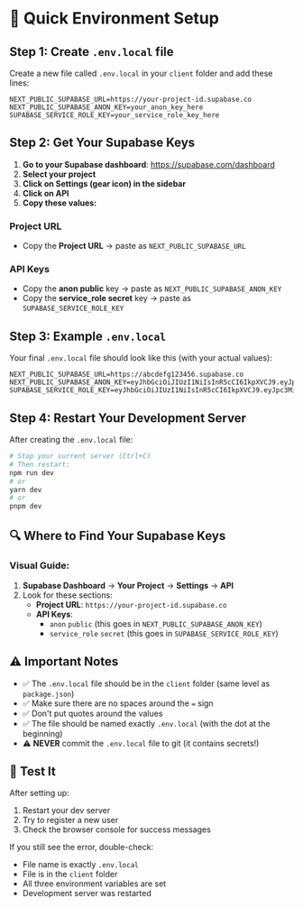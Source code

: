 # 🚀 Quick Environment Setup

## Step 1: Create `.env.local` file

Create a new file called `.env.local` in your `client` folder and add these lines:

```env
NEXT_PUBLIC_SUPABASE_URL=https://your-project-id.supabase.co
NEXT_PUBLIC_SUPABASE_ANON_KEY=your_anon_key_here
SUPABASE_SERVICE_ROLE_KEY=your_service_role_key_here
```

## Step 2: Get Your Supabase Keys

1. **Go to your Supabase dashboard**: https://supabase.com/dashboard
2. **Select your project**
3. **Click on Settings (gear icon) in the sidebar**
4. **Click on API**
5. **Copy these values:**

### Project URL

- Copy the **Project URL** → paste as `NEXT_PUBLIC_SUPABASE_URL`

### API Keys

- Copy the **anon public** key → paste as `NEXT_PUBLIC_SUPABASE_ANON_KEY`
- Copy the **service_role secret** key → paste as `SUPABASE_SERVICE_ROLE_KEY`

## Step 3: Example `.env.local`

Your final `.env.local` file should look like this (with your actual values):

```env
NEXT_PUBLIC_SUPABASE_URL=https://abcdefg123456.supabase.co
NEXT_PUBLIC_SUPABASE_ANON_KEY=eyJhbGciOiJIUzI1NiIsInR5cCI6IkpXVCJ9.eyJpc3MiOiJzdXBhYmFzZSIsInJlZiI6ImFiY2RlZmcxMjM0NTYiLCJyb2xlIjoiYW5vbiIsImlhdCI6MTY0Njg3ODIwMCwiZXhwIjoxOTYyNDU0MjAwfQ.example_anon_key
SUPABASE_SERVICE_ROLE_KEY=eyJhbGciOiJIUzI1NiIsInR5cCI6IkpXVCJ9.eyJpc3MiOiJzdXBhYmFzZSIsInJlZiI6ImFiY2RlZmcxMjM0NTYiLCJyb2xlIjoic2VydmljZV9yb2xlIiwiaWF0IjoxNjQ2ODc4MjAwLCJleHAiOjE5NjI0NTQyMDB9.example_service_role_key
```

## Step 4: Restart Your Development Server

After creating the `.env.local` file:

```bash
# Stop your current server (Ctrl+C)
# Then restart:
npm run dev
# or
yarn dev
# or
pnpm dev
```

## 🔍 Where to Find Your Supabase Keys

### Visual Guide:

1. **Supabase Dashboard** → **Your Project** → **Settings** → **API**
2. Look for these sections:
   - **Project URL**: `https://your-project-id.supabase.co`
   - **API Keys**:
     - `anon` `public` (this goes in `NEXT_PUBLIC_SUPABASE_ANON_KEY`)
     - `service_role` `secret` (this goes in `SUPABASE_SERVICE_ROLE_KEY`)

## ⚠️ Important Notes

- ✅ The `.env.local` file should be in the `client` folder (same level as `package.json`)
- ✅ Make sure there are no spaces around the `=` sign
- ✅ Don't put quotes around the values
- ✅ The file should be named exactly `.env.local` (with the dot at the beginning)
- ⚠️ **NEVER** commit the `.env.local` file to git (it contains secrets!)

## 🧪 Test It

After setting up:

1. Restart your dev server
2. Try to register a new user
3. Check the browser console for success messages

If you still see the error, double-check:

- File name is exactly `.env.local`
- File is in the `client` folder
- All three environment variables are set
- Development server was restarted
